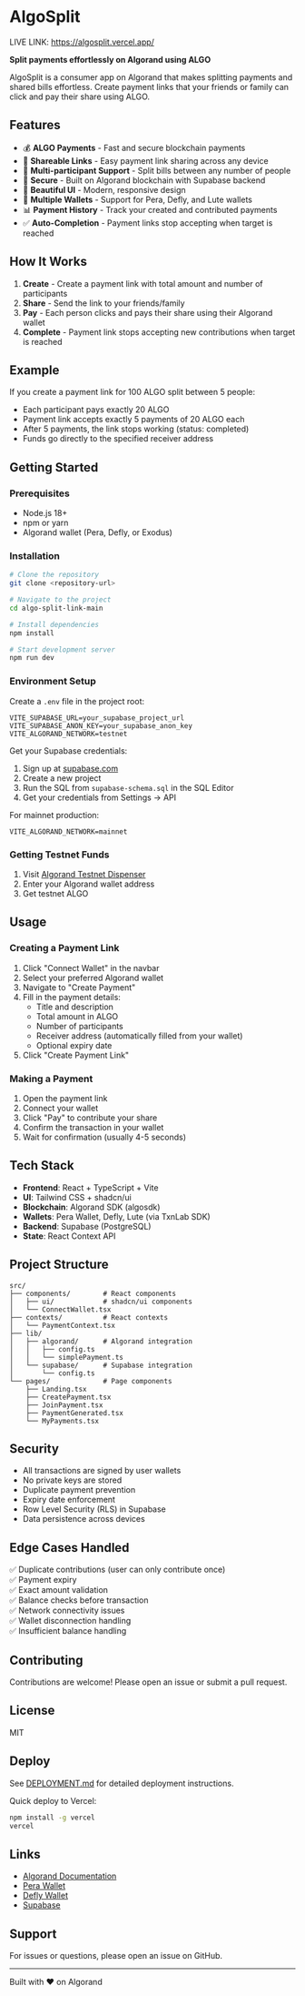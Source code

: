 # AlgoSplit

LIVE LINK: https://algosplit.vercel.app/

**Split payments effortlessly on Algorand using ALGO**

AlgoSplit is a consumer app on Algorand that makes splitting payments and shared bills effortless. Create payment links that your friends or family can click and pay their share using ALGO.

## Features

- 💰 **ALGO Payments** - Fast and secure blockchain payments
- 🔗 **Shareable Links** - Easy payment link sharing across any device
- 👥 **Multi-participant Support** - Split bills between any number of people
- 🔐 **Secure** - Built on Algorand blockchain with Supabase backend
- 🎨 **Beautiful UI** - Modern, responsive design
- 🔌 **Multiple Wallets** - Support for Pera, Defly, and Lute wallets
- 📊 **Payment History** - Track your created and contributed payments
- ✅ **Auto-Completion** - Payment links stop accepting when target is reached

## How It Works

1. **Create** - Create a payment link with total amount and number of participants
2. **Share** - Send the link to your friends/family
3. **Pay** - Each person clicks and pays their share using their Algorand wallet
4. **Complete** - Payment link stops accepting new contributions when target is reached

## Example

If you create a payment link for 100 ALGO split between 5 people:
- Each participant pays exactly 20 ALGO
- Payment link accepts exactly 5 payments of 20 ALGO each
- After 5 payments, the link stops working (status: completed)
- Funds go directly to the specified receiver address

## Getting Started

### Prerequisites

- Node.js 18+ 
- npm or yarn
- Algorand wallet (Pera, Defly, or Exodus)

### Installation

```bash
# Clone the repository
git clone <repository-url>

# Navigate to the project
cd algo-split-link-main

# Install dependencies
npm install

# Start development server
npm run dev
```

### Environment Setup

Create a `.env` file in the project root:

```env
VITE_SUPABASE_URL=your_supabase_project_url
VITE_SUPABASE_ANON_KEY=your_supabase_anon_key
VITE_ALGORAND_NETWORK=testnet
```

Get your Supabase credentials:
1. Sign up at [supabase.com](https://supabase.com)
2. Create a new project
3. Run the SQL from `supabase-schema.sql` in the SQL Editor
4. Get your credentials from Settings → API

For mainnet production:
```env
VITE_ALGORAND_NETWORK=mainnet
```

### Getting Testnet Funds

1. Visit [Algorand Testnet Dispenser](https://dispenser.testnet.algorand.network/)
2. Enter your Algorand wallet address
3. Get testnet ALGO

## Usage

### Creating a Payment Link

1. Click "Connect Wallet" in the navbar
2. Select your preferred Algorand wallet
3. Navigate to "Create Payment"
4. Fill in the payment details:
   - Title and description
   - Total amount in ALGO
   - Number of participants
   - Receiver address (automatically filled from your wallet)
   - Optional expiry date
5. Click "Create Payment Link"

### Making a Payment

1. Open the payment link
2. Connect your wallet
3. Click "Pay" to contribute your share
4. Confirm the transaction in your wallet
5. Wait for confirmation (usually 4-5 seconds)

## Tech Stack

- **Frontend**: React + TypeScript + Vite
- **UI**: Tailwind CSS + shadcn/ui
- **Blockchain**: Algorand SDK (algosdk)
- **Wallets**: Pera Wallet, Defly, Lute (via TxnLab SDK)
- **Backend**: Supabase (PostgreSQL)
- **State**: React Context API

## Project Structure

```
src/
├── components/        # React components
│   ├── ui/            # shadcn/ui components
│   └── ConnectWallet.tsx
├── contexts/          # React contexts
│   └── PaymentContext.tsx
├── lib/
│   ├── algorand/      # Algorand integration
│   │   ├── config.ts
│   │   └── simplePayment.ts
│   └── supabase/      # Supabase integration
│       └── config.ts
└── pages/             # Page components
    ├── Landing.tsx
    ├── CreatePayment.tsx
    ├── JoinPayment.tsx
    ├── PaymentGenerated.tsx
    └── MyPayments.tsx
```

## Security

- All transactions are signed by user wallets
- No private keys are stored
- Duplicate payment prevention
- Expiry date enforcement
- Row Level Security (RLS) in Supabase
- Data persistence across devices

## Edge Cases Handled

✅ Duplicate contributions (user can only contribute once)  
✅ Payment expiry  
✅ Exact amount validation  
✅ Balance checks before transaction  
✅ Network connectivity issues  
✅ Wallet disconnection handling  
✅ Insufficient balance handling  

## Contributing

Contributions are welcome! Please open an issue or submit a pull request.

## License

MIT

## Deploy

See [DEPLOYMENT.md](./DEPLOYMENT.md) for detailed deployment instructions.

Quick deploy to Vercel:
```bash
npm install -g vercel
vercel
```

## Links

- [Algorand Documentation](https://developer.algorand.org/)
- [Pera Wallet](https://perawallet.app/)
- [Defly Wallet](https://defly.app/)
- [Supabase](https://supabase.com/)

## Support

For issues or questions, please open an issue on GitHub.

---

Built with ❤️ on Algorand
